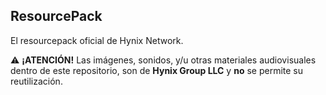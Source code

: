 ## ResourcePack
El resourcepack oficial de Hynix Network.

⚠️ **¡ATENCIÓN!** Las imágenes, sonidos, y/u otras materiales audiovisuales dentro de este repositorio, son de **Hynix Group LLC** y **no** se permite su reutilización.
